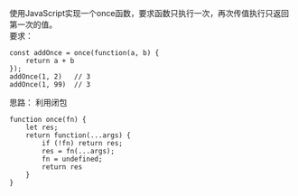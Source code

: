 使用JavaScript实现一个once函数，要求函数只执行一次，再次传值执行只返回第一次的值。  
要求：  
```
const addOnce = once(function(a, b) {
    return a + b
});
addOnce(1, 2)   // 3
addOnce(1, 99)  // 3 
```

思路： 利用闭包  
```
function once(fn) {
    let res;
    return function(...args) {
        if (!fn) return res;
        res = fn(...args);
        fn = undefined;
        return res
    }
}
```